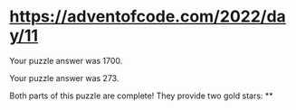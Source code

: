 # https://adventofcode.com/2022/day/11

Your puzzle answer was 1700.

Your puzzle answer was 273.

Both parts of this puzzle are complete! They provide two gold stars: **
